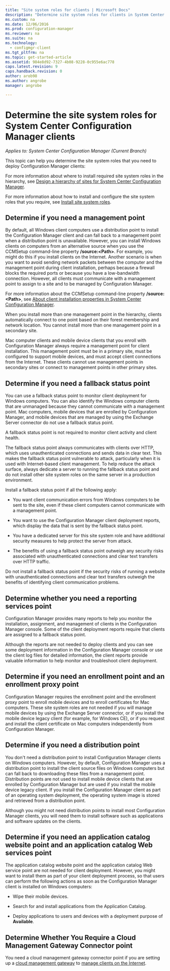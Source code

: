 ```yaml
---
title: "Site system roles for clients | Microsoft Docs"
description: "Determine site system roles for clients in System Center Configuration Manager."
ms.custom: na
ms.date: 12/06/2016
ms.prod: configuration-manager
ms.reviewer: na
ms.suite: na
ms.technology:
  - configmgr-client
ms.tgt_pltfrm: na
ms.topic: get-started-article
ms.assetid: 984e8d92-7327-4b08-9228-0c955e6ac778
caps.latest.revision: 9
caps.handback.revision: 0
author: arob98
ms.author: angrobe
manager: angrobe

---
```

# Determine the site system roles for System Center Configuration Manager clients

*Applies to: System Center Configuration Manager (Current Branch)*

This topic can help you determine the site system roles that you need to deploy Configuration Manager clients:  

 For more information about where to install required site system roles in the hierarchy, see [Design a hierarchy of sites for System Center Configuration Manager](../../../../core/plan-design/hierarchy/design-a-hierarchy-of-sites.md).  

 For more information about how to install and configure the site system roles that you require, see [Install site system roles](../../../../core/servers/deploy/configure/install-site-system-roles.md).  

##  Determine if you need a management point  
 By default, all Windows client computers use a distribution point to install the Configuration Manager client and can fall back to a management point when a distribution point is unavailable. However, you can install Windows clients on computers from an alternative source when you use the CCMSetup command-line property **/source:<Path\>**. For example, you might do this if you install clients on the Internet. Another scenario is when you want to avoid sending network packets between the computer and the management point during client installation, perhaps because a firewall blocks the required ports or because you have a low-bandwidth connection. However, all clients must communicate with a management point to assign to a site and to be managed by Configuration Manager.  

 For more information about the CCMSetup command-line property **/source:<Path\>**, see [About client installation properties in System Center Configuration Manager](../../../../core/clients/deploy/about-client-installation-properties.md).  

 When you install more than one management point in the hierarchy, clients automatically connect to one point based on their forest membership and network location. You cannot install more than one management point in a secondary site.  

 Mac computer clients and mobile device clients that you enroll with Configuration Manager always require a management point for client installation. This management point must be in a primary site, must be configured to support mobile devices, and must accept client connections from the Internet. These clients cannot use management points in secondary sites or connect to management points in other primary sites.  

##  Determine if you need a fallback status point  
 You can use a fallback status point to monitor client deployment for Windows computers. You can also identify the Windows computer clients that are unmanaged because they cannot communicate with a management point. Mac computers, mobile devices that are enrolled by Configuration Manager, and mobile devices that are managed by using the Exchange Server connector do not use a fallback status point.  

 A fallback status point is not required to monitor client activity and client health.  

 The fallback status point always communicates with clients over HTTP, which uses unauthenticated connections and sends data in clear text. This makes the fallback status point vulnerable to attack, particularly when it is used with Internet-based client management. To help reduce the attack surface, always dedicate a server to running the fallback status point and do not install other site system roles on the same server in a production environment.  

 Install a fallback status point if all the following apply:  

-   You want client communication errors from Windows computers to be sent to the site, even if these client computers cannot communicate with a management point.  

-   You want to use the Configuration Manager client deployment reports, which display the data that is sent by the fallback status point.  

-   You have a dedicated server for this site system role and have additional security measures to help protect the server from attack.  

-   The benefits of using a fallback status point outweigh any security risks associated with unauthenticated connections and clear text transfers over HTTP traffic.  

 Do not install a fallback status point if the security risks of running a website with unauthenticated connections and clear text transfers outweigh the benefits of identifying client communication problems.  

##  Determine whether you need a reporting services point  
 Configuration Manager provides many reports to help you monitor the installation, assignment, and management of clients in the Configuration Manager console. Some of the client deployment reports require that clients are assigned to a fallback status point.  

 Although the reports are not needed to deploy clients and you can see some deployment information in the Configuration Manager console or use the client log files for detailed information, the client reports provide valuable information to help monitor and troubleshoot client deployment.  

##  Determine if you need an enrollment point and an enrollment proxy point  
 Configuration Manager requires the enrollment point and the enrollment proxy point to enroll mobile devices and to enroll certificates for Mac computers. These site system roles are not needed if you will manage mobile devices by using the Exchange Server connector, or if you install the mobile device legacy client (for example, for Windows CE), or if you request and install the client certificate on Mac computers independently from Configuration Manager.  

##  Determine if you need a distribution point  
 You don't need a distribution point to install Configuration Manager clients on Windows computers. However, by default, Configuration Manager uses a distribution point to install the client source files on Windows computers but can fall back to downloading these files from a management point. Distribution points are not used to install mobile device clients that are enrolled by Configuration Manager but are used if you install the mobile device legacy client. If you install the Configuration Manager client as part of an operating system deployment, the operating system image is stored and retrieved from a distribution point.  

 Although you might not need distribution points to install most Configuration Manager clients, you will need them to install software such as applications and software updates on the clients.  

##  Determine if you need an application catalog website point and an application catalog Web services point  
 The application catalog website point and the application catalog Web service point are not needed for client deployment. However, you might want to install them as part of your client deployment process, so that users can perform the following actions as soon as the Configuration Manager client is installed on Windows computers:  

-   Wipe their mobile devices.  

-   Search for and install applications from the Application Catalog.  

-   Deploy applications to users and devices with a deployment purpose of **Available**.  

##  Determine Whether You Require a Cloud Management Gateway Connector point 

You need a cloud management gateway connector point if you are setting up a [cloud management gateway](/sccm/core/clients/manage/setup-cloud-management-gateway) to [manage clients on the Internet](/sccm/core/clients/manage/manage-clients-internet).


 